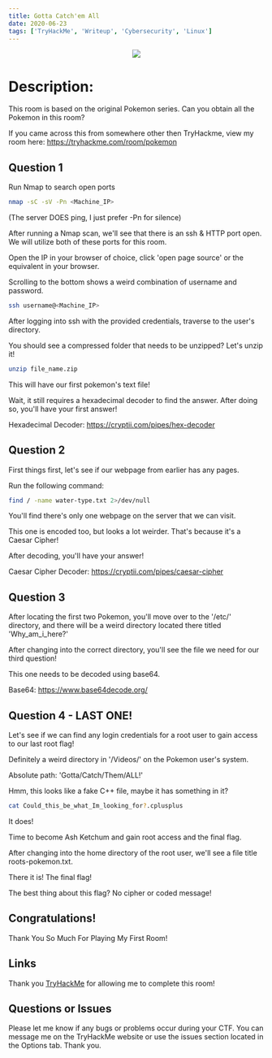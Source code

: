 ```yaml
---
title: Gotta Catch'em All
date: 2020-06-23
tags: ['TryHackMe', 'Writeup', 'Cybersecurity', 'Linux']
---
```


<div style="text-align:center">
    <img src="/images/gotta-catchem-all-writeup/cover.webp" />
</div>

# Description:

 This room is based on the original Pokemon series. Can you obtain all the Pokemon in this room? 

If you came across this from somewhere other then TryHackme, view my room here: https://tryhackme.com/room/pokemon

## Question 1

Run Nmap to search open ports

```bash
nmap -sC -sV -Pn <Machine_IP>
```

(The server DOES ping, I just prefer -Pn for silence)

After running a Nmap scan, we'll see that there is an ssh & HTTP port open. We will utilize both of these ports for this room.

Open the IP in your browser of choice, click 'open page source' or the equivalent in your browser.

Scrolling to the bottom shows a weird combination of username and password.

```bash
ssh username@<Machine_IP>
```

After logging into ssh with the provided credentials, traverse to the user's directory.

You should see a compressed folder that needs to be unzipped? Let's unzip it!

```bash
unzip file_name.zip
```

This will have our first pokemon's text file!

Wait, it still requires a hexadecimal decoder to find the answer. After doing so, you'll have your first answer!

Hexadecimal Decoder: https://cryptii.com/pipes/hex-decoder

## Question 2

First things first, let's see if our webpage from earlier has any pages.

Run the following command:

```bash
find / -name water-type.txt 2>/dev/null
```

You'll find there's only one webpage on the server that we can visit.

This one is encoded too, but looks a lot weirder. That's because it's a Caesar Cipher!

After decoding, you'll have your answer!

Caesar Cipher Decoder: https://cryptii.com/pipes/caesar-cipher

## Question 3

After locating the first two Pokemon, you'll move over to the '/etc/' directory, and there will be a weird directory located there titled 'Why_am_i_here?'

After changing into the correct directory, you'll see the file we need for our third question!

This one needs to be decoded using base64.

Base64: https://www.base64decode.org/

## Question 4 - LAST ONE!

Let's see if we can find any login credentials for a root user to gain access to our last root flag!

Definitely a weird directory in '/Videos/' on the Pokemon user's system.

Absolute path: 'Gotta/Catch/Them/ALL!'

Hmm, this looks like a fake C++ file, maybe it has something in it?

```bash
cat Could_this_be_what_Im_looking_for?.cplusplus
```

It does!

Time to become Ash Ketchum and gain root access and the final flag.

After changing into the home directory of the root user, we'll see a file title roots-pokemon.txt.

There it is! The final flag!

The best thing about this flag? No cipher or coded message!

## Congratulations!

Thank You So Much For Playing My First Room!

## Links

Thank you [TryHackMe](https://tryhackme.com) for allowing me to complete this room!

## Questions or Issues

Please let me know if any bugs or problems occur during your CTF. You can message me on the TryHackMe website or use the issues section located in the Options tab. Thank you.